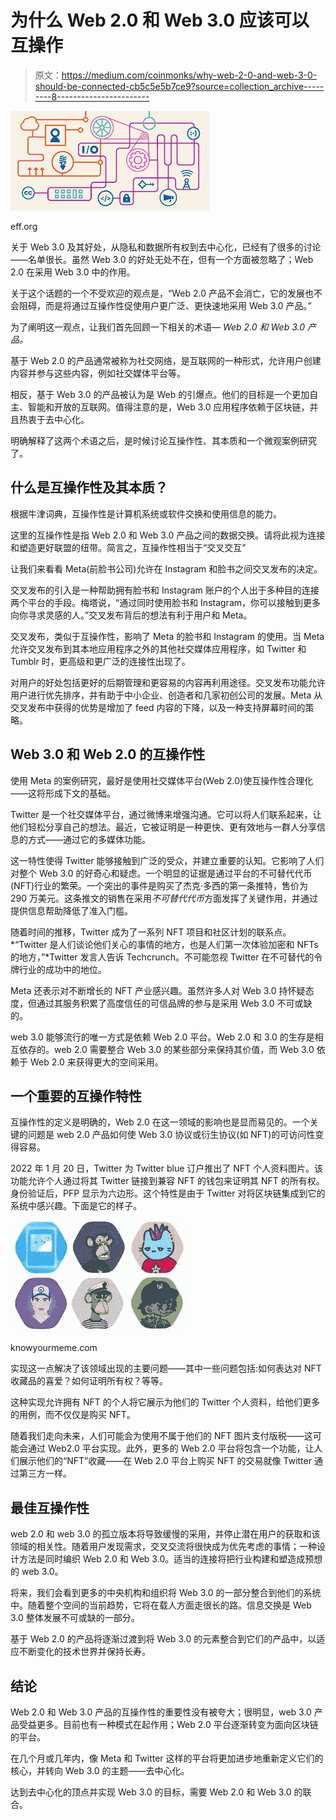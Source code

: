 # 为什么 Web 2.0 和 Web 3.0 应该可以互操作

> 原文：<https://medium.com/coinmonks/why-web-2-0-and-web-3-0-should-be-connected-cb5c5e5b7ce9?source=collection_archive---------8----------------------->

![](img/0e5a80e690d3e1912d6fef0212127e2e.png)

eff.org

关于 Web 3.0 及其好处，从隐私和数据所有权到去中心化，已经有了很多的讨论——名单很长。虽然 Web 3.0 的好处无处不在，但有一个方面被忽略了；Web 2.0 在采用 Web 3.0 中的作用。

关于这个话题的一个不受欢迎的观点是，“Web 2.0 产品不会消亡，它的发展也不会阻碍，而是将通过互操作性促使用户更广泛、更快速地采用 Web 3.0 产品。”

为了阐明这一观点，让我们首先回顾一下相关的术语— *Web 2.0 和 Web 3.0 产品。*

基于 Web 2.0 的产品通常被称为社交网络，是互联网的一种形式，允许用户创建内容并参与这些内容，例如社交媒体平台等。

相反，基于 Web 3.0 的产品被认为是 Web 的引爆点。他们的目标是一个更加自主、智能和开放的互联网。值得注意的是，Web 3.0 应用程序依赖于区块链，并且热衷于去中心化。

明确解释了这两个术语之后，是时候讨论互操作性、其本质和一个微观案例研究了。

## 什么是互操作性及其本质？

根据牛津词典，互操作性是计算机系统或软件交换和使用信息的能力。

这里的互操作性是指 Web 2.0 和 Web 3.0 产品之间的数据交换。请将此视为连接和塑造更好联盟的纽带。简言之，互操作性相当于“交叉交互”

让我们来看看 Meta(前脸书公司)允许在 Instagram 和脸书之间交叉发布的决定。

交叉发布的引入是一种帮助拥有脸书和 Instagram 账户的个人出于多种目的连接两个平台的手段。梅塔说，“通过同时使用脸书和 Instagram，你可以接触到更多向你寻求灵感的人。”交叉发布背后的想法有利于用户和 Meta。

交叉发布，类似于互操作性，影响了 Meta 的脸书和 Instagram 的使用。当 Meta 允许交叉发布到其本地应用程序之外的其他社交媒体应用程序，如 Twitter 和 Tumblr 时，更高级和更广泛的连接性出现了。

对用户的好处包括更好的后期管理和更容易的内容再利用途径。交叉发布功能允许用户进行优先排序，并有助于中小企业、创造者和几家初创公司的发展。Meta 从交叉发布中获得的优势是增加了 feed 内容的下降，以及一种支持屏幕时间的策略。

## Web 3.0 和 Web 2.0 的互操作性

使用 Meta 的案例研究，最好是使用社交媒体平台(Web 2.0)使互操作性合理化——这将形成下文的基础。

Twitter 是一个社交媒体平台，通过微博来增强沟通。它可以将人们联系起来，让他们轻松分享自己的想法。最近，它被证明是一种更快、更有效地与一群人分享信息的方式——通过它的多媒体功能。

这一特性使得 Twitter 能够接触到广泛的受众，并建立重要的认知。它影响了人们对整个 Web 3.0 的好奇心和疑虑。一个明显的证据是通过平台的不可替代代币(NFT)行业的繁荣。一个突出的事件是购买了杰克·多西的第一条推特，售价为 290 万美元。这条推文的销售在采用*不可替代代币*方面发挥了关键作用，并通过提供信息帮助降低了准入门槛。

随着时间的推移，Twitter 成为了一系列 NFT 项目和社区计划的联系点。*“Twitter 是人们谈论他们关心的事情的地方，也是人们第一次体验加密和 NFTs 的地方，”*Twitter 发言人告诉 Techcrunch。不可能忽视 Twitter 在不可替代的令牌行业的成功中的地位。

Meta 还表示对不断增长的 NFT 产业感兴趣。虽然许多人对 Web 3.0 持怀疑态度，但通过其服务积累了高度信任的可信品牌的参与是采用 Web 3.0 不可或缺的。

web 3.0 能够流行的唯一方式是依赖 Web 2.0 平台。Web 2.0 和 3.0 的生存是相互依存的。web 2.0 需要整合 Web 3.0 的某些部分来保持其价值，而 Web 3.0 依赖于 Web 2.0 来获得更大的空间采用。

## 一个重要的互操作特性

互操作性的定义是明确的，Web 2.0 在这一领域的影响也是显而易见的。一个关键的问题是 web 2.0 产品如何使 Web 3.0 协议或衍生协议(如 NFT)的可访问性变得容易。

2022 年 1 月 20 日，Twitter 为 Twitter blue 订户推出了 NFT 个人资料图片。该功能允许个人通过将其 Twitter 链接到兼容 NFT 的钱包来证明其 NFT 的所有权。身份验证后，PFP 显示为六边形。这个特性是由于 Twitter 对将区块链集成到它的系统中感兴趣。下面是它的样子。

![](img/0a8c14d132a6d0ee70ed3515e9b384ba.png)

knowyourmeme.com

实现这一点解决了该领域出现的主要问题——其中一些问题包括:如何表达对 NFT 收藏品的喜爱？如何证明所有权？等等。

这种实现允许拥有 NFT 的个人将它展示为他们的 Twitter 个人资料，给他们更多的用例，而不仅仅是购买 NFT。

随着我们走向未来，人们可能会为使用不属于他们的 NFT 图片支付版税——这可能会通过 Web2.0 平台实现。此外，更多的 Web 2.0 平台将包含一个功能，让人们展示他们的“NFT”收藏——在 Web 2.0 平台上购买 NFT 的交易就像 Twitter 通过第三方一样。

## 最佳互操作性

web 2.0 和 web 3.0 的孤立版本将导致缓慢的采用，并停止潜在用户的获取和该领域的相关性。随着用户发现需求，交叉交流将很快成为优先考虑的事情；一种设计方法是同时编织 Web 2.0 和 Web 3.0。适当的连接将把行业构建和塑造成预想的 web 3.0。

将来，我们会看到更多的中央机构和组织将 Web 3.0 的一部分整合到他们的系统中。随着整个空间的当前趋势，它将在载人方面走很长的路。信息交换是 Web 3.0 整体发展不可或缺的一部分。

基于 Web 2.0 的产品将逐渐过渡到将 Web 3.0 的元素整合到它们的产品中，以适应不断变化的技术世界并保持长寿。

## 结论

Web 2.0 和 Web 3.0 产品的互操作性的重要性没有被夸大；很明显，web 3.0 产品受益更多。目前也有一种模式在起作用；Web 2.0 平台逐渐转变为面向区块链的平台。

在几个月或几年内，像 Meta 和 Twitter 这样的平台将更加进步地重新定义它们的核心，并转向 Web 3.0 的主题——去中心化。

达到去中心化的顶点并实现 Web 3.0 的目标，需要 Web 2.0 和 Web 3.0 的联合。